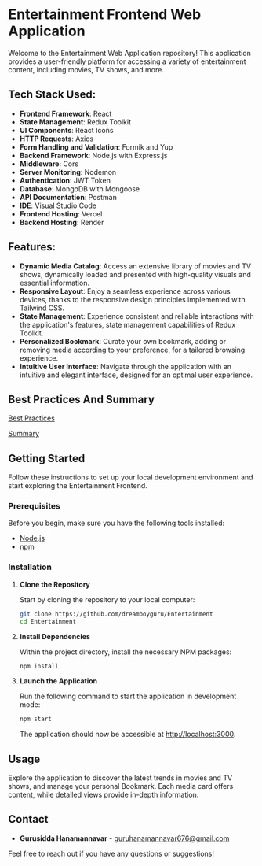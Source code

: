# Entertainment Frontend Web Application

Welcome to the Entertainment Web Application repository! This application provides a user-friendly platform for accessing a variety of entertainment content, including movies, TV shows, and more.

## Tech Stack Used:

- **Frontend Framework**: React
- **State Management**: Redux Toolkit
- **UI Components**: React Icons
- **HTTP Requests**: Axios
- **Form Handling and Validation**: Formik and Yup
- **Backend Framework**: Node.js with Express.js
- **Middleware**: Cors
- **Server Monitoring**: Nodemon
- **Authentication**: JWT Token
- **Database**: MongoDB with Mongoose
- **API Documentation**: Postman
- **IDE**: Visual Studio Code
- **Frontend Hosting**: Vercel
- **Backend Hosting**: Render

## Features:

- **Dynamic Media Catalog**: Access an extensive library of movies and TV shows, dynamically loaded and presented with high-quality visuals and essential information.
- **Responsive Layout**: Enjoy a seamless experience across various devices, thanks to the responsive design principles implemented with Tailwind CSS.
- **State Management**: Experience consistent and reliable interactions with the application's features, state management capabilities of Redux Toolkit.
- **Personalized Bookmark**: Curate your own bookmark, adding or removing media according to your preference, for a tailored browsing experience.
- **Intuitive User Interface**: Navigate through the application with an intuitive and elegant interface, designed for an optimal user experience.


## Best Practices And Summary
  
  [Best Practices](https://docs.google.com/document/d/1XJMezP6SHh-B1lg2Ch9tgGWfjYHjI9E0AsDNM1McVRY/edit?usp=sharing)
  
  [Summary](https://docs.google.com/document/d/19SNoMbD3gXv3zEg5p8xuo0TLN1Ug9UY0/edit?usp=sharing&ouid=101631406661075244481&rtpof=true&sd=true)

## Getting Started

Follow these instructions to set up your local development environment and start exploring the Entertainment Frontend.

### Prerequisites

Before you begin, make sure you have the following tools installed:

- [Node.js](https://nodejs.org/en/download/)
- [npm](https://www.npmjs.com/get-npm)

### Installation

1. **Clone the Repository**

   Start by cloning the repository to your local computer:

   ```bash
   git clone https://github.com/dreamboyguru/Entertainment
   cd Entertainment
   ```

2. **Install Dependencies**

   Within the project directory, install the necessary NPM packages:

   ```bash
   npm install
   ```

3. **Launch the Application**

   Run the following command to start the application in development mode:

   ```bash
   npm start
   ```

   The application should now be accessible at [http://localhost:3000](http://localhost:3000).

## Usage

Explore the application to discover the latest trends in movies and TV shows, and manage your personal Bookmark. Each media card offers content, while detailed views provide in-depth information.


## Contact

- **Gurusidda Hanamannavar** - [guruhanamannavar676@gmail.com](mailto:guruhanamannavar676@gmail.com)

Feel free to reach out if you have any questions or suggestions!
